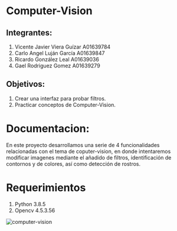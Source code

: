 # Computer-Vision

## Integrantes:
1. Vicente Javier Viera Guízar A01639784
2. Carlo Angel Luján García A01639847
3. Ricardo González Leal A01639036
4. Gael Rodriguez Gomez A01639279

## Objetivos:

1. Crear una interfaz para probar filtros.
2. Practicar conceptos de Computer-Vision.

# Documentacion:

En este proyecto desarrollamos una serie de 4 funcionalidades relacionadas con el tema de coputer-vision, en donde intentaremos modificar imagenes mediante el añadido de filtros, identificación de contornos y de colores, así como detección de rostros. 

# Requerimientos

1. Python 3.8.5
2. Opencv 4.5.3.56  

![computer-vision](https://cdn.forbes.com.mx/2021/03/computer-vision-640x360.jpg)

